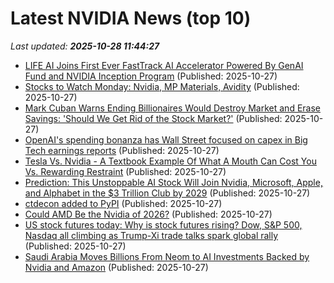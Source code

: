 # Latest NVIDIA News (top 10)
_Last updated: **2025-10-28 11:44:27**_

- [LIFE AI Joins First Ever FastTrack AI Accelerator Powered By GenAI Fund and NVIDIA Inception Program](https://www.globenewswire.com/news-release/2025/10/27/3174464/0/en/LIFE-AI-Joins-First-Ever-FastTrack-AI-Accelerator-Powered-By-GenAI-Fund-and-NVIDIA-Inception-Program.html) (Published: 2025-10-27)
- [Stocks to Watch Monday: Nvidia, MP Materials, Avidity](https://biztoc.com/x/b96e20ff090a9348) (Published: 2025-10-27)
- [Mark Cuban Warns Ending Billionaires Would Destroy Market and Erase Savings: 'Should We Get Rid of the Stock Market?'](https://finance.yahoo.com/news/mark-cuban-warns-ending-billionaires-113109896.html) (Published: 2025-10-27)
- [OpenAI's spending bonanza has Wall Street focused on capex in Big Tech earnings reports](https://www.cnbc.com/2025/10/27/openai-spending-spree-wall-street-focus-on-capex-in-big-tech-earnings-.html) (Published: 2025-10-27)
- [Tesla Vs. Nvidia - A Textbook Example Of What A Mouth Can Cost You Vs. Rewarding Restraint](https://www.forbes.com/sites/sasirekhasubramanian/2025/10/27/tesla-vs-nvidiaa-textbook-example-of-what-a-mouth-can-cost-you-vs-rewarding-restraint/) (Published: 2025-10-27)
- [Prediction: This Unstoppable AI Stock Will Join Nvidia, Microsoft, Apple, and Alphabet in the $3 Trillion Club by 2029](https://biztoc.com/x/f0d8a80ddbd5c33a) (Published: 2025-10-27)
- [ctdecon added to PyPI](https://pypi.org/project/ctdecon/) (Published: 2025-10-27)
- [Could AMD Be the Nvidia of 2026?](https://biztoc.com/x/fcd6f089b481ce8c) (Published: 2025-10-27)
- [US stock futures today: Why is stock futures rising? Dow, S&P 500, Nasdaq all climbing as Trump-Xi trade talks spark global rally](https://economictimes.indiatimes.com/news/international/us/us-stock-market-futures-today-why-is-us-stock-futures-rising-dow-sp-500-nasdaq-all-climbing-as-trump-xi-trade-talks-spark-global-rally/articleshow/124846660.cms) (Published: 2025-10-27)
- [Saudi Arabia Moves Billions From Neom to AI Investments Backed by Nvidia and Amazon](https://biztoc.com/x/0f6a8fe45f7da826) (Published: 2025-10-27)

